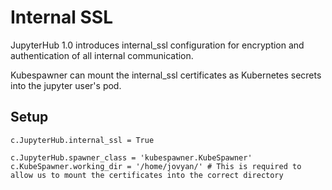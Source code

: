 # Internal SSL

JupyterHub 1.0 introduces internal_ssl configuration for encryption and authentication of all internal communication.

Kubespawner can mount the internal_ssl certificates as Kubernetes secrets into the jupyter user's pod.

## Setup

```
c.JupyterHub.internal_ssl = True

c.JupyterHub.spawner_class = 'kubespawner.KubeSpawner'
c.KubeSpawner.working_dir = '/home/jovyan/' # This is required to allow us to mount the certificates into the correct directory
```
